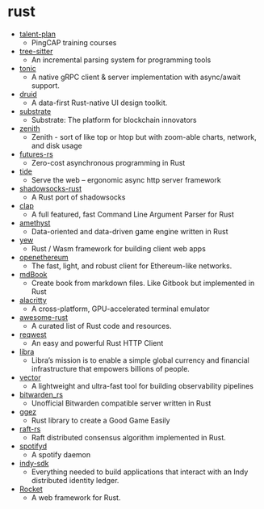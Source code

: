 # rust
- [talent-plan](https://github.com/pingcap/talent-plan)
  - PingCAP training courses
- [tree-sitter](https://github.com/tree-sitter/tree-sitter)
  - An incremental parsing system for programming tools
- [tonic](https://github.com/hyperium/tonic)
  - A native gRPC client & server implementation with async/await support.
- [druid](https://github.com/xi-editor/druid)
  - A data-first Rust-native UI design toolkit.
- [substrate](https://github.com/paritytech/substrate)
  - Substrate: The platform for blockchain innovators
- [zenith](https://github.com/bvaisvil/zenith)
  - Zenith - sort of like top or htop but with zoom-able charts, network, and disk usage
- [futures-rs](https://github.com/rust-lang/futures-rs)
  - Zero-cost asynchronous programming in Rust
- [tide](https://github.com/http-rs/tide)
  - Serve the web – ergonomic async http server framework
- [shadowsocks-rust](https://github.com/shadowsocks/shadowsocks-rust)
  - A Rust port of shadowsocks
- [clap](https://github.com/clap-rs/clap)
  - A full featured, fast Command Line Argument Parser for Rust
- [amethyst](https://github.com/amethyst/amethyst)
  - Data-oriented and data-driven game engine written in Rust
- [yew](https://github.com/yewstack/yew)
  - Rust / Wasm framework for building client web apps
- [openethereum](https://github.com/openethereum/openethereum)
  - The fast, light, and robust client for Ethereum-like networks.
- [mdBook](https://github.com/rust-lang/mdBook)
  - Create book from markdown files. Like Gitbook but implemented in Rust
- [alacritty](https://github.com/alacritty/alacritty)
  - A cross-platform, GPU-accelerated terminal emulator
- [awesome-rust](https://github.com/rust-unofficial/awesome-rust)
  - A curated list of Rust code and resources.
- [reqwest](https://github.com/seanmonstar/reqwest)
  - An easy and powerful Rust HTTP Client
- [libra](https://github.com/libra/libra)
  - Libra’s mission is to enable a simple global currency and financial infrastructure that empowers billions of people.
- [vector](https://github.com/timberio/vector)
  - A lightweight and ultra-fast tool for building observability pipelines
- [bitwarden_rs](https://github.com/dani-garcia/bitwarden_rs)
  - Unofficial Bitwarden compatible server written in Rust
- [ggez](https://github.com/ggez/ggez)
  - Rust library to create a Good Game Easily
- [raft-rs](https://github.com/tikv/raft-rs)
  - Raft distributed consensus algorithm implemented in Rust.
- [spotifyd](https://github.com/Spotifyd/spotifyd)
  - A spotify daemon
- [indy-sdk](https://github.com/hyperledger/indy-sdk)
  - Everything needed to build applications that interact with an Indy distributed identity ledger.
- [Rocket](https://github.com/SergioBenitez/Rocket)
  - A web framework for Rust.
